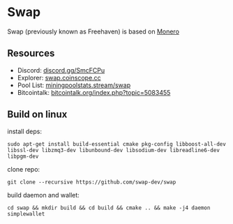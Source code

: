# Swap

Swap (previously known as Freehaven) is based on [Monero](README_original.md)  

## Resources

- Discord: [discord.gg/SmcFCPu](https://discord.gg/SmcFCPu)
- Explorer: [swap.coinscope.cc](https://swap.coinscope.cc/)
- Pool List: [miningpoolstats.stream/swap](https://miningpoolstats.stream/swap)
- Bitcointalk: [bitcointalk.org/index.php?topic=5083455](https://bitcointalk.org/index.php?topic=5083455)


## Build on linux

install deps:

`sudo apt-get install build-essential cmake pkg-config libboost-all-dev libssl-dev libzmq3-dev libunbound-dev libsodium-dev libreadline6-dev libpgm-dev`

clone repo:

`git clone --recursive https://github.com/swap-dev/swap`

build daemon and wallet:

`cd swap && mkdir build && cd build && cmake .. && make -j4 daemon simplewallet`

